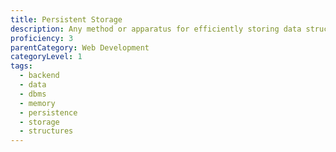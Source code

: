 ```yaml
---
title: Persistent Storage
description: Any method or apparatus for efficiently storing data structures such that they can continue to be accessed using memory instructions or memory APIs even after the end of the process that created or last modified them.
proficiency: 3
parentCategory: Web Development
categoryLevel: 1
tags:
  - backend
  - data
  - dbms
  - memory
  - persistence
  - storage
  - structures
---
```

